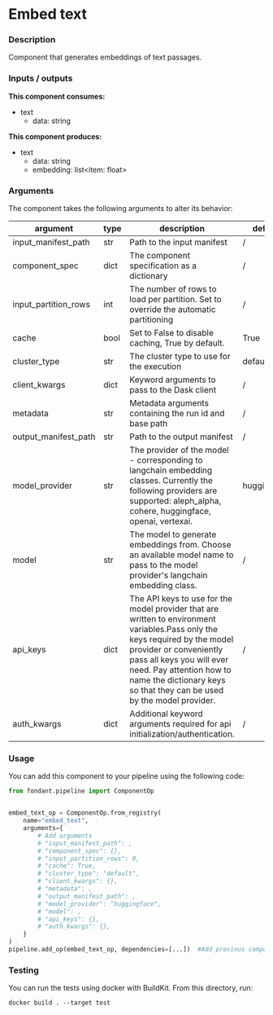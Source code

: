 # Embed text

### Description
Component that generates embeddings of text passages.

### Inputs / outputs

**This component consumes:**

- text
    - data: string

**This component produces:**

- text
    - data: string
    - embedding: list<item: float>

### Arguments

The component takes the following arguments to alter its behavior:

| argument | type | description | default |
| -------- | ---- | ----------- | ------- |
| input_manifest_path | str | Path to the input manifest | / |
| component_spec | dict | The component specification as a dictionary | / |
| input_partition_rows | int | The number of rows to load per partition.                         Set to override the automatic partitioning | / |
| cache | bool | Set to False to disable caching, True by default. | True |
| cluster_type | str | The cluster type to use for the execution | default |
| client_kwargs | dict | Keyword arguments to pass to the Dask client | / |
| metadata | str | Metadata arguments containing the run id and base path | / |
| output_manifest_path | str | Path to the output manifest | / |
| model_provider | str | The provider of the model - corresponding to langchain embedding classes. Currently the following providers are supported: aleph_alpha, cohere, huggingface, openai, vertexai. | huggingface |
| model | str | The model to generate embeddings from. Choose an available model name to pass to the model provider's langchain embedding class. | / |
| api_keys | dict | The API keys to use for the model provider that are written to environment variables.Pass only the keys required by the model provider or conveniently pass all keys you will ever need. Pay attention how to name the dictionary keys so that they can be used by the model provider. | / |
| auth_kwargs | dict | Additional keyword arguments required for api initialization/authentication. | / |

### Usage

You can add this component to your pipeline using the following code:

```python
from fondant.pipeline import ComponentOp


embed_text_op = ComponentOp.from_registry(
    name="embed_text",
    arguments={
        # Add arguments
        # "input_manifest_path": ,
        # "component_spec": {},
        # "input_partition_rows": 0,
        # "cache": True,
        # "cluster_type": "default",
        # "client_kwargs": {},
        # "metadata": ,
        # "output_manifest_path": ,
        # "model_provider": "huggingface",
        # "model": ,
        # "api_keys": {},
        # "auth_kwargs": {},
    }
)
pipeline.add_op(embed_text_op, dependencies=[...])  #Add previous component as dependency
```

### Testing

You can run the tests using docker with BuildKit. From this directory, run:
```
docker build . --target test
```
